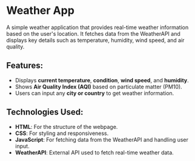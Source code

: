 # Weather App

A simple weather application that provides real-time weather information based on the user's location. It fetches data from the WeatherAPI and displays key details such as temperature, humidity, wind speed, and air quality.

## Features:
- Displays **current temperature**, **condition**, **wind speed**, and **humidity**.
- Shows **Air Quality Index (AQI)** based on particulate matter (PM10).
- Users can input any **city or country** to get weather information.

## Technologies Used:
- **HTML**: For the structure of the webpage.
- **CSS**: For styling and responsiveness.
- **JavaScript**: For fetching data from the WeatherAPI and handling user input.
- **WeatherAPI**: External API used to fetch real-time weather data.

